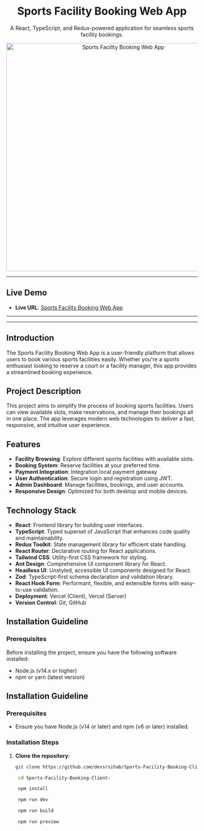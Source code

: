 <div align="center">
  <h1>Sports Facility Booking Web App</h1>
  <p>A React, TypeScript, and Redux-powered application for seamless sports facility bookings.</p>
  <img src="https://res.cloudinary.com/dzkmp0xxd/image/upload/v1725282900/Screenshot_1_n818i6.png" alt="Sports Facility Booking Web App" width="600" />
</div>

---

## Live Demo

- **Live URL**: [Sports Facility Booking Web App](https://srs-sport-client.vercel.app)

---

---

## Introduction

The Sports Facility Booking Web App is a user-friendly platform that allows users to book various sports facilities easily. Whether you're a sports enthusiast looking to reserve a court or a facility manager, this app provides a streamlined booking experience.

## Project Description

This project aims to simplify the process of booking sports facilities. Users can view available slots, make reservations, and manage their bookings all in one place. The app leverages modern web technologies to deliver a fast, responsive, and intuitive user experience.

## Features

- **Facility Browsing**: Explore different sports facilities with available slots.
- **Booking System**: Reserve facilities at your preferred time.
- **Payment Integration**: Integration local payment gateway
- **User Authentication**: Secure login and registration using JWT.
- **Admin Dashboard**: Manage facilities, bookings, and user accounts.
- **Responsive Design**: Optimized for both desktop and mobile devices.

## Technology Stack

- **React**: Frontend library for building user interfaces.
- **TypeScript**: Typed superset of JavaScript that enhances code quality and maintainability.
- **Redux Toolkit**: State management library for efficient state handling.
- **React Router**: Declarative routing for React applications.
- **Tailwind CSS**: Utility-first CSS framework for styling.
- **Ant Design**: Comprehensive UI component library for React.
- **Headless UI**: Unstyled, accessible UI components designed for React.
- **Zod**: TypeScript-first schema declaration and validation library.
- **React Hook Form**: Performant, flexible, and extensible forms with easy-to-use validation.
- **Deployment**: Vercel (Client), Vercel (Server)
- **Version Control**: Git, GitHub

## Installation Guideline

### Prerequisites

Before installing the project, ensure you have the following software installed:

- Node.js (v14.x or higher)
- npm or yarn (latest version)


## Installation Guideline

### Prerequisites

- Ensure you have Node.js (v14 or later) and npm (v6 or later) installed.

### Installation Steps

1. **Clone the repository**:
   ```bash
   git clone https://github.com/devsrsihab/Sports-Facility-Booking-Client-.git
   ```
   ```bash
    cd Sports-Facility-Booking-Client-
   ```
   ```bash
    npm install
   ```
   ```bash
    npm run dev
   ```
   ```bash
    npm run build
   ```
   ```bash
    npm run preview
   ```
